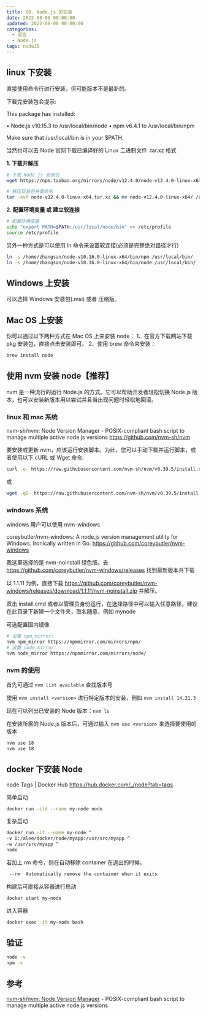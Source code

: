 ```yaml
---
title: 00. Node.js 的安装
date: 2022-08-08 00:00:00
updated: 2022-08-08 00:00:00
categories:
  - 语言
  - Node.js
tags: nodeJS
---
```


## linux 下安装

直接使用命令行进行安装，但可能版本不是最新的。

下载完安装包会提示:

This package has installed:

• Node.js v10.15.3 to /usr/local/bin/node
• npm v6.4.1 to /usr/local/bin/npm

Make sure that /usr/local/bin is in your $PATH.

当然也可以去 Node 官网下载已编译好的 Linux 二进制文件 .tar.xz 格式
<!-- more -->

**1. 下载并解压**

```sh
# 下载 Node.js 安装包
wget https://npm.taobao.org/mirrors/node/v12.4.0/node-v12.4.0-linux-x64.tar.xz

# 解压安装包并重命名
tar -xvf node-v12.4.0-linux-x64.tar.xz && mv node-v12.4.0-linux-x64/ /usr/local/node
```

**2. 配置环境变量 或 建立软连接**

```bash
# 配置环境变量
echo "export PATH=$PATH:/usr/local/node/bin" >> /etc/profile
source /etc/profile
```

另外一种方式是可以使用 ln 命令来设置软连接(必须是完整绝对路径才行)

```sh
ln -s /home/zhangsan/node-v10.16.0-linux-x64/bin/npm /usr/local/bin/
ln -s /home/zhangsan/node-v10.16.0-linux-x64/bin/node /usr/local/bin/
```

<!-- more -->

## Windows 上安装

可以选择 Windows 安装包(.msi) 或者 压缩版。

## Mac OS 上安装

你可以通过以下两种方式在 Mac OS 上来安装 node：
1、在官方下载网站下载 pkg 安装包，直接点击安装即可。
2、使用 brew 命令来安装：

```bash
brew install node
```

## 使用 nvm 安装 node【推荐】

nvm 是一种流行的运行 Node.js 的方式。它可以帮助开发者轻松切换 Node.js 版本，也可以安装新版本用以尝试并且当出现问题时轻松地回滚。

### linux 和 mac 系统

nvm-sh/nvm: Node Version Manager - POSIX-compliant bash script to manage multiple active node.js versions
<https://github.com/nvm-sh/nvm>

要安装或更新 nvm，应该运行安装脚本。为此，您可以手动下载并运行脚本，或者使用以下 cURL 或 Wget 命令:

```sh
curl -o- https://raw.githubusercontent.com/nvm-sh/nvm/v0.39.5/install.sh | bash
```

或

```sh
wget -qO- https://raw.githubusercontent.com/nvm-sh/nvm/v0.39.5/install.sh | bash
```

### windows 系统

windows 用户可以使用 nvm-windows

coreybutler/nvm-windows: A node.js version management utility for Windows. Ironically written in Go.
<https://github.com/coreybutler/nvm-windows>

我这里选择的是 nvm-noinstall 绿色版。去 <https://github.com/coreybutler/nvm-windows/releases> 找到最新版本并下载

以 1.1.11 为例，直接下载 <https://github.com/coreybutler/nvm-windows/releases/download/1.1.11/nvm-noinstall.zip> 并解压。

双击 install.cmd 或者以管理员身份运行，在选择路径中可以输入任意路径，建议在此目录下新建一个文件夹，取名随意，例如 mynode

可选配置国内镜像

```sh
# 设置 npm_mirror:
nvm npm_mirror https://npmmirror.com/mirrors/npm/
# 设置 node_mirror:
nvm node_mirror https://npmmirror.com/mirrors/node/
```

### nvm 的使用

首先可通过 `nvm list available` 查找版本号

使用 `nvm install <version>` 进行特定版本的安装，例如 `nvm install 14.21.3`

现在可以列出已安装的 Node 版本：`nvm ls`

在安装所需的 Node.js 版本后，可通过输入 `nvm use <version>` 来选择要使用的版本

```sh
nvm use 18
nvm use 18
```

## docker 下安装 Node

node Tags | Docker Hub
<https://hub.docker.com/_/node?tab=tags>

简单启动

```sh
docker run -itd --name my-node node
```

复杂启动

```sh
docker run -it --name my-node ^
-v D:/alee/docker/node/myapp:/usr/src/myapp ^
-w /usr/src/myapp ^
node
```

若加上 rm 命令，则在自动移除 container 在退出的时候。

```sh
 --rm  Automatically remove the container when it exits
```

构建后可直接从容器进行启动

```sh
docker start my-node
```

进入容器

```sh
docker exec -it my-node bash
```

## 验证

```sh
node -v
npm -v
```

## 参考

[nvm-sh/nvm: Node Version Manager](https://github.com/nvm-sh/nvm) - POSIX-compliant bash script to manage multiple active node.js versions
